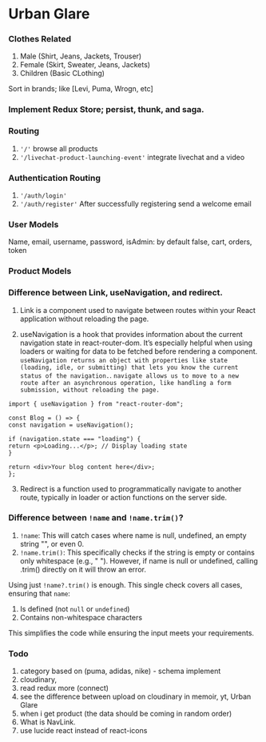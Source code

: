 # Urban Glare

### Clothes Related

1. Male (Shirt, Jeans, Jackets, Trouser)
2. Female (Skirt, Sweater, Jeans, Jackets)
3. Children (Basic CLothing)

Sort in brands; like [Levi, Puma, Wrogn, etc]

### Implement Redux Store; persist, thunk, and saga.

### Routing

1. `'/'` browse all products
2. `'/livechat-product-launching-event'` integrate livechat and a video

### Authentication Routing

1. `'/auth/login'`
2. `'/auth/register'` After successfully registering send a welcome email

### User Models

Name, email, username, password, isAdmin: by default false, cart, orders, token

### Product Models

### Difference between Link, useNavigation, and redirect.

1. Link is a component used to navigate between routes within your React application without reloading the page.

2) useNavigation is a hook that provides information about the current navigation state in react-router-dom. It’s especially helpful when using loaders or waiting for data to be fetched before rendering a component. `useNavigation returns an object with properties like state (loading, idle, or submitting) that lets you know the current status of the navigation.`.
   `navigate allows us to move to a new route after an asynchronous operation, like handling a form submission, without reloading the page.`

```
import { useNavigation } from "react-router-dom";

const Blog = () => {
const navigation = useNavigation();

if (navigation.state === "loading") {
return <p>Loading...</p>; // Display loading state
}

return <div>Your blog content here</div>;
};

```

3. Redirect is a function used to programmatically navigate to another route, typically in loader or action functions on the server side.

### Difference between `!name` and `!name.trim()`?

1. `!name`: This will catch cases where name is null, undefined, an empty string "", or even 0.
2. `!name.trim()`: This specifically checks if the string is empty or contains only whitespace (e.g., " "). However, if name is null or undefined, calling .trim() directly on it will throw an error.

Using just `!name?.trim()` is enough. This single check covers all cases, ensuring that `name`:

1. Is defined (not `null` or `undefined`)
2. Contains non-whitespace characters

This simplifies the code while ensuring the input meets your requirements.

### Todo

1. category based on (puma, adidas, nike) - schema implement
2. cloudinary,
3. read redux more (connect)
4. see the difference between upload on cloudinary in memoir, yt, Urban Glare
5. when i get product (the data should be coming in random order)
6. What is NavLink.
7. use lucide react instead of react-icons
